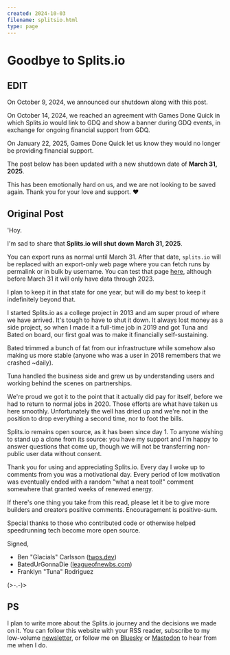 ```yaml
---
created: 2024-10-03
filename: splitsio.html
type: page
---
```


# Goodbye to Splits.io

## EDIT
On October 9, 2024, we announced our shutdown along with this post.

On October 14, 2024, we reached an agreement with Games Done Quick in which Splits.io would link to GDQ and show a banner during GDQ events,
in exchange for ongoing financial support from GDQ.

On January 22, 2025, Games Done Quick let us know they would no longer be providing financial support.

The post below has been updated with a new shutdown date of **March 31, 2025**.

This has been emotionally hard on us,
and we are not looking to be saved again.
Thank you for your love and support. ❤️

## Original Post

'Hoy.

I'm sad to share that
**Splits.io will shut down March 31, 2025**.

You can export runs as normal until March 31.
After that date, `splits.io` will be replaced with an export-only web page where you can fetch runs by permalink or in bulk by username.
You can test that page [here](https://retriever.splits.io),
although before March 31 it will only have data through 2023.

I plan to keep it in that state for one year,
but will do my best to keep it indefinitely beyond that.

I started Splits.io as a college project in 2013 and am super proud of where we have arrived.
It's tough to have to shut it down. It always lost money as a side project, so when I made it a full-time job in 2019 and got Tuna and Bated on board, our first goal was to make it financially self-sustaining.

Bated trimmed a bunch of fat from our infrastructure while somehow also making us more stable (anyone who was a user in 2018 remembers that we crashed ~daily).

Tuna handled the business side and grew us by understanding users and working behind the scenes on partnerships.

We're proud we got it to the point that it actually did pay for itself, before we had to return to normal jobs in 2020.
Those efforts are what have taken us here smoothly.
Unfortunately the well has dried up and we're not in the position to drop everything a second time, nor to foot the bills.

Splits.io remains open source, as it has been since day 1.
To anyone wishing to stand up a clone from its source:
you have my support and I'm happy to answer questions that come up, though we will not be transferring non-public user data without consent.

Thank you for using and appreciating Splits.io.
Every day I woke up to comments from you was a motivational day.
Every period of low motivation was eventually ended with a random "what a neat tool!" comment somewhere that granted weeks of renewed energy.

If there's one thing you take from this read,
please let it be to give more builders and creators positive comments.
Encouragement is positive-sum.

Special thanks to those who contributed code or otherwise helped speedrunning tech become more open source.

Signed,

- Ben "Glacials" Carlsson ([twos.dev](https://twos.dev))
- BatedUrGonnaDie ([leagueofnewbs.com](https://leagueofnewbs.com/))
- Franklyn "Tuna" Rodriguez

(>-.-)>

## PS

I plan to write more about the Splits.io journey and the decisions we made on it.
You can follow this website with your RSS reader,
subscribe to my low-volume [newsletter](/newsletter.html),
or follow me on [Bluesky](https://bsky.app/profile/twos.dev) or [Mastodon](https://hachyderm.io/@glacials) to hear from me when I do.
